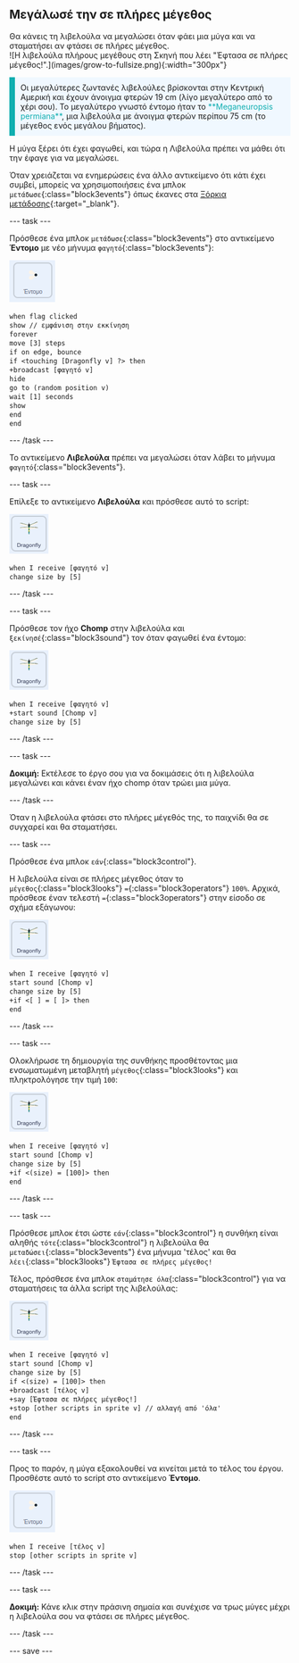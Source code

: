## Μεγάλωσέ την σε πλήρες μέγεθος

<div style="display: flex; flex-wrap: wrap">
<div style="flex-basis: 200px; flex-grow: 1; margin-right: 15px;">
Θα κάνεις τη λιβελούλα να μεγαλώσει όταν φάει μια μύγα και να σταματήσει αν φτάσει σε πλήρες μέγεθος.
</div>
<div>
![Η λιβελούλα πλήρους μεγέθους στη Σκηνή που λέει "Έφτασα σε πλήρες μέγεθος!".](images/grow-to-fullsize.png){:width="300px"}
</div>
</div>

<p style="border-left: solid; border-width:10px; border-color: #0faeb0; background-color: aliceblue; padding: 10px;">
Οι μεγαλύτερες ζωντανές λιβελούλες βρίσκονται στην Κεντρική Αμερική και έχουν άνοιγμα φτερών 19 cm (λίγο μεγαλύτερο από το χέρι σου). Το μεγαλύτερο γνωστό έντομο ήταν το <span style="color: #0faeb0">**Meganeuropsis permiana**</span>, μια λιβελούλα με άνοιγμα φτερών περίπου 75 cm (το μέγεθος ενός μεγάλου βήματος).</p>

Η μύγα ξέρει ότι έχει φαγωθεί, και τώρα η Λιβελούλα πρέπει να μάθει ότι την έφαγε για να μεγαλώσει.

Όταν χρειάζεται να ενημερώσεις ένα άλλο αντικείμενο ότι κάτι έχει συμβεί, μπορείς να χρησιμοποιήσεις ένα μπλοκ `μετάδωσε`{:class="block3events"} όπως έκανες στα [Ξόρκια μετάδοσης](https://projects.raspberrypi.org/el-GR/projects/broadcasting-spells){:target="_blank"}.

--- task ---

Πρόσθεσε ένα μπλοκ `μετάδωσε`{:class="block3events"} στο αντικείμενο **Έντομο** με νέο μήνυμα `φαγητό`{:class="block3events"}:

![](images/fly-icon.png)

```blocks3
when flag clicked
show // εμφάνιση στην εκκίνηση
forever
move [3] steps
if on edge, bounce
if <touching [Dragonfly v] ?> then
+broadcast [φαγητό v]
hide
go to (random position v)
wait [1] seconds
show
end
end
```
--- /task ---

Το αντικείμενο **Λιβελούλα** πρέπει να μεγαλώσει όταν λάβει το μήνυμα `φαγητό`{:class="block3events"}.

--- task ---

Επίλεξε το αντικείμενο **Λιβελούλα** και πρόσθεσε αυτό το script:

![](images/dragonfly-icon.png)

```blocks3 
when I receive [φαγητό v]
change size by [5]
```

--- /task ---

--- task ---

Πρόσθεσε τον ήχο **Chomp** στην λιβελούλα και `ξεκίνησέ`{:class="block3sound"} τον όταν φαγωθεί ένα έντομο:

![](images/dragonfly-icon.png)

```blocks3 
when I receive [φαγητό v]
+start sound [Chomp v]
change size by [5]
```
--- /task ---

--- task ---

**Δοκιμή:** Εκτέλεσε το έργο σου για να δοκιμάσεις ότι η λιβελούλα μεγαλώνει και κάνει έναν ήχο chomp όταν τρώει μια μύγα.

--- /task ---

Όταν η λιβελούλα φτάσει στο πλήρες μέγεθός της, το παιχνίδι θα σε συγχαρεί και θα σταματήσει.

--- task ---

Πρόσθεσε ένα μπλοκ `εάν`{:class="block3control"}.

Η λιβελούλα είναι σε πλήρες μέγεθος όταν το `μέγεθος`{:class="block3looks"} `=`{:class="block3operators"} `100%`. Αρχικά, πρόσθεσε έναν τελεστή `=`{:class="block3operators"} στην είσοδο σε σχήμα εξάγωνου:

![](images/dragonfly-icon.png)

```blocks3
when I receive [φαγητό v]
start sound [Chomp v]
change size by [5]
+if <[ ] = [ ]> then
end
```
--- /task ---

--- task ---

Ολοκλήρωσε τη δημιουργία της συνθήκης προσθέτοντας μια ενσωματωμένη μεταβλητή `μέγεθος`{:class="block3looks"} και πληκτρολόγησε την τιμή `100`:

![](images/dragonfly-icon.png)

```blocks3
when I receive [φαγητό v]
start sound [Chomp v]
change size by [5]
+if <(size) = [100]> then
end
```
--- /task ---

--- task ---

Πρόσθεσε μπλοκ έτσι ώστε `εάν`{:class="block3control"} η συνθήκη είναι αληθής `τότε`{:class="block3control"} η λιβελούλα θα `μεταδώσει`{:class="block3events"} ένα μήνυμα 'τέλος' και θα `λέει`{:class="block3looks"} `Έφτασα σε πλήρες μέγεθος!`

Τέλος, πρόσθεσε ένα μπλοκ `σταμάτησε όλα`{:class="block3control"} για να σταματήσεις τα άλλα script της λιβελούλας:

![](images/dragonfly-icon.png)

```blocks3
when I receive [φαγητό v]
start sound [Chomp v]
change size by [5]
if <(size) = [100]> then
+broadcast [τέλος v]
+say [Έφτασα σε πλήρες μέγεθος!]
+stop [other scripts in sprite v] // αλλαγή από 'όλα'
end
```
--- /task ---

--- task ---

Προς το παρόν, η μύγα εξακολουθεί να κινείται μετά το τέλος του έργου. Προσθέστε αυτό το script στο αντικείμενο **Έντομο**.

![](images/fly-icon.png)

```blocks3
when I receive [τέλος v]
stop [other scripts in sprite v]
```

--- /task ---

--- task ---

**Δοκιμή:** Κάνε κλικ στην πράσινη σημαία και συνέχισε να τρως μύγες μέχρι η λιβελούλα σου να φτάσει σε πλήρες μέγεθος.

--- /task ---

--- save ---
